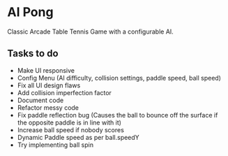 # AI Pong
Classic Arcade Table Tennis Game with a configurable AI. 

## Tasks to do
- Make UI responsive
- Config Menu (AI difficulty, collision settings, paddle speed, ball speed)
- Fix all UI design flaws
- Add collision imperfection factor
- Document code
- Refactor messy code
- Fix paddle reflection bug (Causes the ball to bounce off the surface if the opposite paddle is in line with it)
- Increase ball speed if nobody scores
- Dynamic Paddle speed as per ball.speedY
- Try implementing ball spin